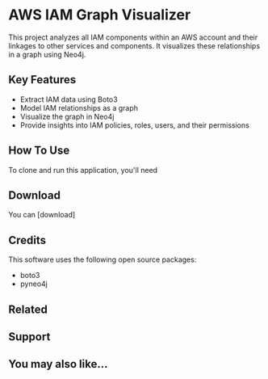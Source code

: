 # AWS IAM Graph Visualizer

This project analyzes all IAM components within an AWS account and their linkages to other services and components. It visualizes these relationships in a graph using Neo4j.

## Key Features

- Extract IAM data using Boto3
- Model IAM relationships as a graph
- Visualize the graph in Neo4j
- Provide insights into IAM policies, roles, users, and their permissions

## How To Use

To clone and run this application, you'll need 


## Download

You can [download]

## Credits

This software uses the following open source packages:

- boto3
- pyneo4j

## Related


## Support


## You may also like...
